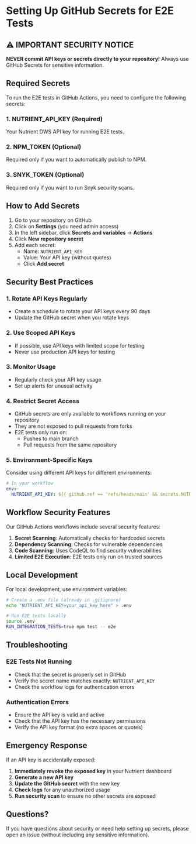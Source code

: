 # Setting Up GitHub Secrets for E2E Tests

## ⚠️ IMPORTANT SECURITY NOTICE

**NEVER commit API keys or secrets directly to your repository!** Always use GitHub Secrets for sensitive information.

## Required Secrets

To run the E2E tests in GitHub Actions, you need to configure the following secrets:

### 1. NUTRIENT_API_KEY (Required)
Your Nutrient DWS API key for running E2E tests.

### 2. NPM_TOKEN (Optional)
Required only if you want to automatically publish to NPM.

### 3. SNYK_TOKEN (Optional)
Required only if you want to run Snyk security scans.

## How to Add Secrets

1. Go to your repository on GitHub
2. Click on **Settings** (you need admin access)
3. In the left sidebar, click **Secrets and variables** → **Actions**
4. Click **New repository secret**
5. Add each secret:
   - Name: `NUTRIENT_API_KEY`
   - Value: Your API key (without quotes)
   - Click **Add secret**

## Security Best Practices

### 1. Rotate API Keys Regularly
- Create a schedule to rotate your API keys every 90 days
- Update the GitHub secret when you rotate keys

### 2. Use Scoped API Keys
- If possible, use API keys with limited scope for testing
- Never use production API keys for testing

### 3. Monitor Usage
- Regularly check your API key usage
- Set up alerts for unusual activity

### 4. Restrict Secret Access
- GitHub secrets are only available to workflows running on your repository
- They are not exposed to pull requests from forks
- E2E tests only run on:
  - Pushes to main branch
  - Pull requests from the same repository

### 5. Environment-Specific Keys
Consider using different API keys for different environments:

```yaml
# In your workflow
env:
  NUTRIENT_API_KEY: ${{ github.ref == 'refs/heads/main' && secrets.NUTRIENT_API_KEY_PROD || secrets.NUTRIENT_API_KEY_DEV }}
```

## Workflow Security Features

Our GitHub Actions workflows include several security features:

1. **Secret Scanning**: Automatically checks for hardcoded secrets
2. **Dependency Scanning**: Checks for vulnerable dependencies
3. **Code Scanning**: Uses CodeQL to find security vulnerabilities
4. **Limited E2E Execution**: E2E tests only run on trusted sources

## Local Development

For local development, use environment variables:

```bash
# Create a .env file (already in .gitignore)
echo "NUTRIENT_API_KEY=your_api_key_here" > .env

# Run E2E tests locally
source .env
RUN_INTEGRATION_TESTS=true npm test -- e2e
```

## Troubleshooting

### E2E Tests Not Running
- Check that the secret is properly set in GitHub
- Verify the secret name matches exactly: `NUTRIENT_API_KEY`
- Check the workflow logs for authentication errors

### Authentication Errors
- Ensure the API key is valid and active
- Check that the API key has the necessary permissions
- Verify the API key format (no extra spaces or quotes)

## Emergency Response

If an API key is accidentally exposed:

1. **Immediately revoke the exposed key** in your Nutrient dashboard
2. **Generate a new API key**
3. **Update the GitHub secret** with the new key
4. **Check logs** for any unauthorized usage
5. **Run security scan** to ensure no other secrets are exposed

## Questions?

If you have questions about security or need help setting up secrets, please open an issue (without including any sensitive information).